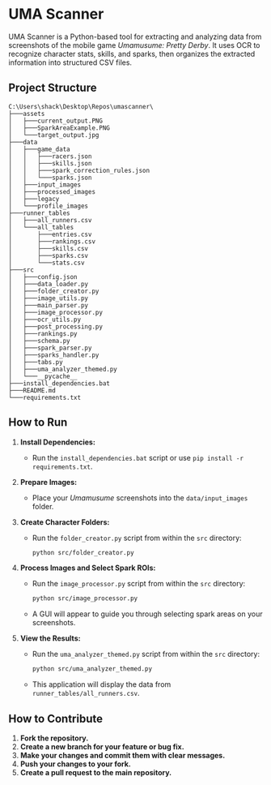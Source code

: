 # UMA Scanner

UMA Scanner is a Python-based tool for extracting and analyzing data from screenshots of the mobile game *Umamusume: Pretty Derby*. It uses OCR to recognize character stats, skills, and sparks, then organizes the extracted information into structured CSV files.

## Project Structure

```
C:\Users\shack\Desktop\Repos\umascanner\
├───assets
│   ├───current_output.PNG
│   ├───SparkAreaExample.PNG
│   └───target_output.jpg
├───data
│   ├───game_data
│   │   ├───racers.json
│   │   ├───skills.json
│   │   ├───spark_correction_rules.json
│   │   └───sparks.json
│   ├───input_images
│   ├───processed_images
│   ├───legacy
│   └───profile_images
├───runner_tables
│   ├───all_runners.csv
│   └───all_tables
│       ├───entries.csv
│       ├───rankings.csv
│       ├───skills.csv
│       ├───sparks.csv
│       └───stats.csv
├───src
│   ├───config.json
│   ├───data_loader.py
│   ├───folder_creator.py
│   ├───image_utils.py
│   ├───main_parser.py
│   ├───image_processor.py
│   ├───ocr_utils.py
│   ├───post_processing.py
│   ├───rankings.py
│   ├───schema.py
│   ├───spark_parser.py
│   ├───sparks_handler.py
│   ├───tabs.py
│   ├───uma_analyzer_themed.py
│   └───__pycache__
├───install_dependencies.bat
├───README.md
└───requirements.txt
```

## How to Run

1.  **Install Dependencies:**
    *   Run the `install_dependencies.bat` script or use `pip install -r requirements.txt`.

2.  **Prepare Images:**
    *   Place your *Umamusume* screenshots into the `data/input_images` folder.

3.  **Create Character Folders:**
    *   Run the `folder_creator.py` script from within the `src` directory:
        ```bash
        python src/folder_creator.py
        ```

4.  **Process Images and Select Spark ROIs:**
    *   Run the `image_processor.py` script from within the `src` directory:
        ```bash
        python src/image_processor.py
        ```
    *   A GUI will appear to guide you through selecting spark areas on your screenshots.

5.  **View the Results:**
    *   Run the `uma_analyzer_themed.py` script from within the `src` directory:
        ```bash
        python src/uma_analyzer_themed.py
        ```
    *   This application will display the data from `runner_tables/all_runners.csv`.

## How to Contribute

1.  **Fork the repository.**
2.  **Create a new branch for your feature or bug fix.**
3.  **Make your changes and commit them with clear messages.**
4.  **Push your changes to your fork.**
5.  **Create a pull request to the main repository.**

```